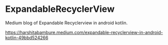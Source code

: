 # ExpandableRecyclerView
Medium blog of Expandable Recyclerview in android kotlin.

https://harshitabambure.medium.com/expandable-recyclerview-in-android-kotlin-49bbd524266
